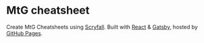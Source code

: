 # MtG cheatsheet
Create MtG Cheatsheets using [Scryfall](https://scryfall.com/). Built with [React](https://reactjs.org/) & [Gatsby](https://www.gatsbyjs.com/), hosted by [GitHub Pages](https://pages.github.com/).

